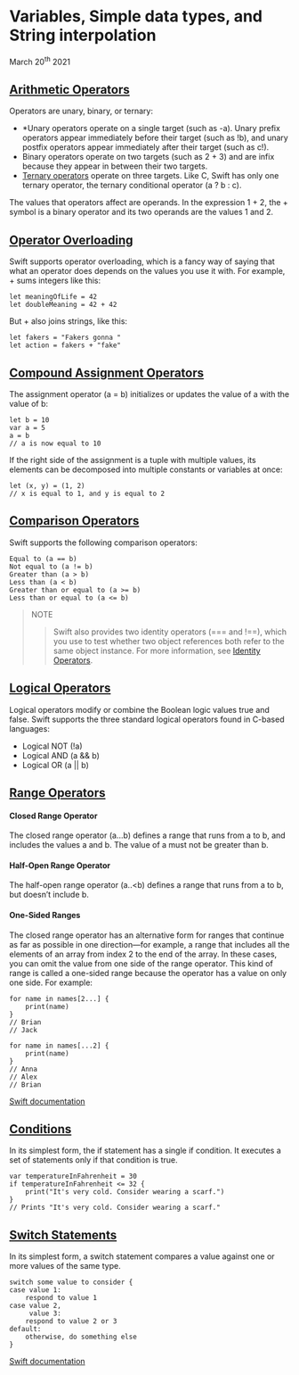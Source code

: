 # Variables, Simple data types, and String interpolation

March 20<sup>th</sup> 2021

## [Arithmetic Operators](https://www.hackingwithswift.com/sixty/3/1/arithmetic-operators)

Operators are unary, binary, or ternary:

* *Unary operators operate on a single target (such as -a). Unary prefix operators appear immediately before their target (such as !b), and unary postfix operators appear immediately after their target (such as c!).
* Binary operators operate on two targets (such as 2 + 3) and are infix because they appear in between their two targets.
* [Ternary operators](https://www.hackingwithswift.com/sixty/3/7/the-ternary-operator) operate on three targets. Like C, Swift has only one ternary operator, the ternary conditional operator (a ? b : c).

The values that operators affect are operands. In the expression 1 + 2, the + symbol is a binary operator and its two operands are the values 1 and 2.

## [Operator Overloading](https://www.hackingwithswift.com/sixty/3/2/operator-overloading)

Swift supports operator overloading, which is a fancy way of saying that what an operator does depends on the values you use it with. For example, + sums integers like this:

~~~
let meaningOfLife = 42
let doubleMeaning = 42 + 42
~~~

But + also joins strings, like this:

~~~
let fakers = "Fakers gonna "
let action = fakers + "fake"
~~~

## [Compound Assignment Operators](https://www.hackingwithswift.com/sixty/3/3/compound-assignment-operators)

The assignment operator (a = b) initializes or updates the value of a with the value of b:

~~~
let b = 10
var a = 5
a = b
// a is now equal to 10
~~~

If the right side of the assignment is a tuple with multiple values, its elements can be decomposed into multiple constants or variables at once:

~~~
let (x, y) = (1, 2)
// x is equal to 1, and y is equal to 2
~~~

## [Comparison Operators](https://www.hackingwithswift.com/sixty/3/4/comparison-operators)

Swift supports the following comparison operators:

~~~
Equal to (a == b)
Not equal to (a != b)
Greater than (a > b)
Less than (a < b)
Greater than or equal to (a >= b)
Less than or equal to (a <= b)
~~~

>NOTE
>>Swift also provides two identity operators (=== and !==), which you use to test whether two object references both refer to the same object instance. For more information, see [Identity Operators](https://docs.swift.org/swift-book/LanguageGuide/ClassesAndStructures.html#ID90).

## [Logical Operators](https://www.hackingwithswift.com/sixty/3/9/range-operators)

Logical operators modify or combine the Boolean logic values true and false. Swift supports the three standard logical operators found in C-based languages:

* Logical NOT (!a)
* Logical AND (a && b)
* Logical OR (a || b)

## [Range Operators](https://www.hackingwithswift.com/sixty/3/6/combining-conditions)

#### **Closed Range Operator**
The closed range operator (a...b) defines a range that runs from a to b, and includes the values a and b. The value of a must not be greater than b.
#### **Half-Open Range Operator**
The half-open range operator (a..<b) defines a range that runs from a to b, but doesn’t include b.
#### **One-Sided Ranges**
The closed range operator has an alternative form for ranges that continue as far as possible in one direction—for example, a range that includes all the elements of an array from index 2 to the end of the array. In these cases, you can omit the value from one side of the range operator. This kind of range is called a one-sided range because the operator has a value on only one side. For example:

~~~
for name in names[2...] {
    print(name)
}
// Brian
// Jack

for name in names[...2] {
    print(name)
}
// Anna
// Alex
// Brian
~~~

[Swift documentation](https://docs.swift.org/swift-book/LanguageGuide/BasicOperators.html)

## [Conditions](https://www.hackingwithswift.com/sixty/3/4/comparison-operators)

In its simplest form, the if statement has a single if condition. It executes a set of statements only if that condition is true.

~~~
var temperatureInFahrenheit = 30
if temperatureInFahrenheit <= 32 {
    print("It's very cold. Consider wearing a scarf.")
}
// Prints "It's very cold. Consider wearing a scarf."
~~~

## [Switch Statements](https://www.hackingwithswift.com/sixty/3/8/switch-statements)

In its simplest form, a switch statement compares a value against one or more values of the same type.

~~~
switch some value to consider {
case value 1:
    respond to value 1
case value 2,
     value 3:
    respond to value 2 or 3
default:
    otherwise, do something else
}
~~~

[Swift documentation](https://docs.swift.org/swift-book/LanguageGuide/ControlFlow.html)